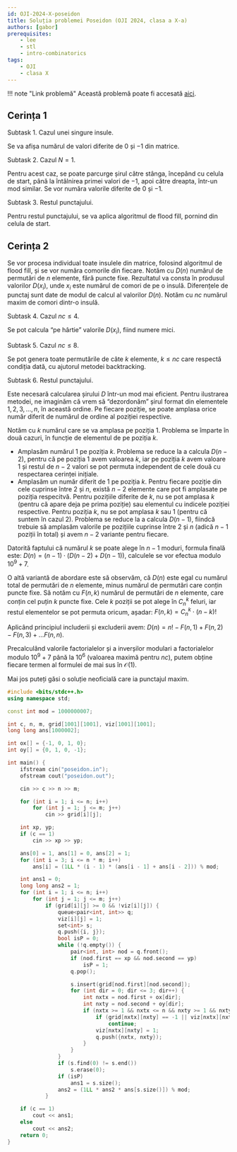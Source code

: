 ```yaml
---
id: OJI-2024-X-poseidon
title: Soluția problemei Poseidon (OJI 2024, clasa a X-a)
authors: [gabor]
prerequisites:
    - lee
    - stl
    - intro-combinatorics
tags:
    - OJI
    - clasa X
---
```


!!! note "Link problemă"
    Această problemă poate fi accesată [aici](https://kilonova.ro/problems/2506/).

## Cerința 1

Subtask 1. Cazul unei singure insule.

Se va afișa numărul de valori diferite de 0 și $-1$ din matrice.

Subtask 2. Cazul $N = 1$.

Pentru acest caz, se poate parcurge șirul către stânga, începând cu celula de
start, până la întâlnirea primei valori de $-1$, apoi către dreapta, într-un mod
similar. Se vor număra valorile diferite de 0 și $-1$.

Subtask 3. Restul punctajului.

Pentru restul punctajului, se va aplica algoritmul de flood fill, pornind din
celula de start.

## Cerința 2

Se vor procesa individual toate insulele din matrice, folosind algoritmul de
flood fill, și se vor număra comorile din fiecare. Notăm cu $D(n)$ numărul de
permutări de $n$ elemente, fără puncte fixe. Rezultatul va consta în produsul
valorilor $D(x_i)$, unde $x_i$ este numărul de comori de pe o insulă.
Diferențele de punctaj sunt date de modul de calcul al valorilor $D(n)$. Notăm
cu $nc$ numărul maxim de comori dintr-o insulă.

Subtask 4. Cazul $nc \leq 4$.

Se pot calcula “pe hârtie” valorile $D(x_i)$, fiind numere mici.

Subtask 5. Cazul $nc \leq 8$.

Se pot genera toate permutările de câte $k$ elemente, $k \leq nc$ care respectă
condiția dată, cu ajutorul metodei backtracking.

Subtask 6. Restul punctajului.

Este necesară calcularea șirului $D$ într-un mod mai eficient. Pentru ilustrarea
metodei, ne imaginăm că vrem să “dezordonăm” șirul format din elementele $1, 2,
3, \dots, n$, în această ordine. Pe fiecare poziție, se poate amplasa orice
număr diferit de numărul de ordine al poziției respective.

Notăm cu $k$ numărul care se va amplasa pe poziția 1. Problema se împarte în
două cazuri, în funcție de elementul de pe poziția $k$.

- Amplasăm numărul 1 pe poziția $k$. Problema se reduce la a calcula $D(n−2)$,
  pentru că pe poziția 1 avem valoarea $k$, iar pe poziția $k$ avem valoare 1 și
  restul de $n −2$ valori se pot permuta independent de cele două cu respectarea
  cerinței inițiale.
- Amplasăm un număr diferit de 1 pe poziția $k$. Pentru fiecare poziție din cele
  cuprinse între 2 și $n$, există $n − 2$ elemente care pot fi amplasate pe
  poziția respecitvă. Pentru pozițiile diferite de $k$, nu se pot amplasa $k$
  (pentru că apare deja pe prima poziție) sau elementul cu indicele poziției
  respective. Pentru poziția $k$, nu se pot amplasa $k$ sau 1 (pentru că suntem
  în cazul 2). Problema se reduce la a calcula $D(n−1)$, fiindcă trebuie să
  amplasăm valorile pe pozițiile cuprinse între 2 și $n$ (adică $n − 1$ poziții
  în total) și avem $n − 2$ variante pentru fiecare.

Datorită faptului că numărul $k$ se poate alege în $n − 1$ moduri, formula
finală este: $D(n) = (n − 1) \cdot (D(n − 2) + D(n − 1))$, calculele se vor
efectua modulo $10^9 + 7$.

O altă variantă de abordare este să observăm, că $D(n)$ este egal cu numărul
total de permutări de $n$ elemente, minus numărul de permutări care conțin
puncte fixe. Să notăm cu $F(n, k)$ numărul de permutări de $n$ elemente, care
conțin cel puțin $k$ puncte fixe. Cele $k$ poziții se pot alege în $C_n^k$
feluri, iar restul elementelor se pot permuta oricum, așadar: $F(n, k) = C_n^k
\cdot (n − k)!$

Aplicând principiul includerii și excluderii avem: $D(n) = n! − F(n, 1) + F(n,
2) − F(n, 3) + \dots F(n, n)$.

Precalculând valorile factorialelor și a inverșilor modulari a factorialelor
modulo $10^9 +7$ până la $10^6$ (valoarea maximă pentru $nc$), putem obține
fiecare termen al formulei de mai sus în $\mathcal{O}(1)$.

Mai jos puteți găsi o soluție neoficială care ia punctajul maxim.

```cpp
#include <bits/stdc++.h>
using namespace std;

const int mod = 1000000007;

int c, n, m, grid[1001][1001], viz[1001][1001];
long long ans[1000002];

int ox[] = {-1, 0, 1, 0};
int oy[] = {0, 1, 0, -1};

int main() {
    ifstream cin("poseidon.in");
    ofstream cout("poseidon.out");

    cin >> c >> n >> m;

    for (int i = 1; i <= n; i++)
        for (int j = 1; j <= m; j++)
            cin >> grid[i][j];

    int xp, yp;
    if (c == 1)
        cin >> xp >> yp;

    ans[0] = 1, ans[1] = 0, ans[2] = 1;
    for (int i = 3; i <= n * m; i++)
        ans[i] = (1LL * (i - 1) * (ans[i - 1] + ans[i - 2])) % mod;

    int ans1 = 0;
    long long ans2 = 1;
    for (int i = 1; i <= n; i++)
        for (int j = 1; j <= m; j++)
            if (grid[i][j] >= 0 && !viz[i][j]) {
                queue<pair<int, int>> q;
                viz[i][j] = 1;
                set<int> s;
                q.push({i, j});
                bool isP = 0;
                while (!q.empty()) {
                    pair<int, int> nod = q.front();
                    if (nod.first == xp && nod.second == yp)
                        isP = 1;
                    q.pop();

                    s.insert(grid[nod.first][nod.second]);
                    for (int dir = 0; dir <= 3; dir++) {
                        int nxtx = nod.first + ox[dir];
                        int nxty = nod.second + oy[dir];
                        if (nxtx >= 1 && nxtx <= n && nxty >= 1 && nxty <= m) {
                            if (grid[nxtx][nxty] == -1 || viz[nxtx][nxty])
                                continue;
                            viz[nxtx][nxty] = 1;
                            q.push({nxtx, nxty});
                        }
                    }
                }
                if (s.find(0) != s.end())
                    s.erase(0);
                if (isP)
                    ans1 = s.size();
                ans2 = (1LL * ans2 * ans[s.size()]) % mod;
            }

    if (c == 1)
        cout << ans1;
    else
        cout << ans2;
    return 0;
}
```
